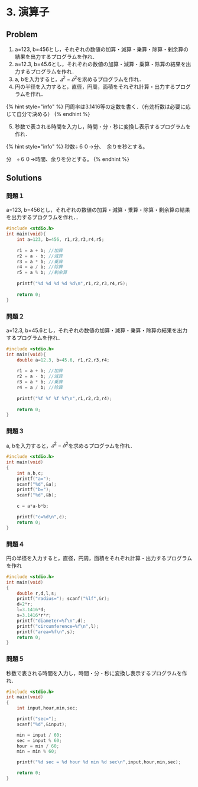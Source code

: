 # 3. 演算子

## Problem

1. a=123, b=456とし，それぞれの数値の加算・減算・乗算・除算・剰余算の結果を出力するプログラムを作れ．
2. a=12.3, b=45.6とし，それぞれの数値の加算・減算・乗算・除算の結果を出力するプログラムを作れ．
3. a, bを入力すると，$𝑎^2-𝑏^2$を求めるプログラムを作れ．
4. 円の半径を入力すると，直径，円周，面積をそれぞれ計算・出力するプログラムを作れ．

{% hint style="info" %}
円周率は3.1416等の定数を書く．（有効桁数は必要に応じて自分で決める）
{% endhint %}

5. 秒数で表される時間を入力し，時間・分・秒に変換し表示するプログラムを作れ．

{% hint style="info" %}
秒数÷６０→分、　余りを秒とする。

分　÷６０→時間、余りを分とする。
{% endhint %}

## Solutions

### 問題１

a=123, b=456とし，それぞれの数値の加算・減算・乗算・除算・剰余算の結果を出力するプログラムを作れ．．

```c
#include <stdio.h>
int main(void){
	int a=123, b=456, r1,r2,r3,r4,r5;
	
	r1 = a + b; //加算
	r2 = a - b; //減算
	r3 = a * b; //乗算
	r4 = a / b; //除算
	r5 = a % b; //剰余算
	
	printf("%d %d %d %d %d\n",r1,r2,r3,r4,r5);
	
	return 0;
}
```

### 問題２

a=12.3, b=45.6とし，それぞれの数値の加算・減算・乗算・除算の結果を出力するプログラムを作れ．

```c
#include <stdio.h>
int main(void){
	double a=12.3, b=45.6, r1,r2,r3,r4;
	
	r1 = a + b; //加算
	r2 = a - b; //減算
	r3 = a * b; //乗算
	r4 = a / b; //除算
	
	printf("%f %f %f %f\n",r1,r2,r3,r4);
	
	return 0;
}
```

### 問題３

a, bを入力すると，$𝑎^2-𝑏^2$を求めるプログラムを作れ．

```c
#include <stdio.h>
int main(void)
{
	int a,b,c;
	printf("a=");
	scanf("%d",&a);
	printf("b=");
	scanf("%d",&b);
	
	c = a*a-b*b;

	printf("c=%d\n",c);
	return 0;
}

```

### 問題４

円の半径を入力すると，直径，円周，面積をそれぞれ計算・出力するプログラムを作れ

```c
#include <stdio.h>
int main(void)
{
	double r,d,l,s;
	printf("radius="); scanf("%lf",&r);
	d=2*r;
	l=3.1416*d;
	s=3.1416*r*r;
	printf("diameter=%f\n",d);
	printf("circumference=%f\n",l);
	printf("area=%f\n",s);
	return 0;
}

```

### 問題５

秒数で表される時間を入力し，時間・分・秒に変換し表示するプログラムを作れ．

```c
#include <stdio.h>
int main(void)
{
	int input,hour,min,sec;

	printf("sec=");
	scanf("%d",&input);

	min = input / 60;
	sec = input % 60;
	hour = min / 60;
	min = min % 60;

	printf("%d sec = %d hour %d min %d sec\n",input,hour,min,sec);

	return 0;
}

```
